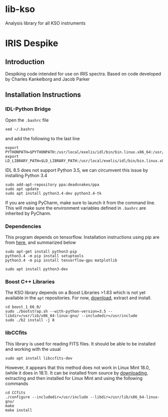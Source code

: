 
# lib-kso
Analysis library for all KSO instruments


# IRIS Despike
## Introduction
Despiking code intended for use on IRIS spectra. Based on code developed by Charles Kankelborg and Jacob Parker

## Installation Instructions

### IDL-Python Bridge
Open the `.bashrc` file 
```
xed ~/.bashrc
```
and add the following to the last line
```
export PYTHONPATH=$PYTHONPATH:/usr/local/exelis/idl/bin/bin.linux.x86_64:/usr/local/exelis/idl/lib/bridges
export LD_LIBRARY_PATH=$LD_LIBRARY_PATH:/usr/local/exelis/idl/bin/bin.linux.x86_64

```
IDL 8.5 does not support Python 3.5, we can circumvent this issue by installing Python 3.4

```
sudo add-apt-repository ppa:deadsnakes/ppa
sudo apt update
sudo apt install python3.4-dev python3.4-tk
```
If you are using PyCharm, make sure to launch it from the command line. This will make sure the environment variables defined in `.bashrc` are inherited by PyCharm.


### Dependencies
This program depends on tensorflow. Installation instructions using pip are from [here](https://www.tensorflow.org/install/install_linux#InstallingNativePip), and summarized below
```
sudo apt-get install python3-pip
python3.4 -m pip install setuptools
python3.4 -m pip install tensorflow-gpu matplotlib
```

```
sudo apt install python3-dev
```
### Boost C++ Libraries
The KSO library depends on a Boost Libraries >1.63 which is not yet available in the `apt` repositories. For now, [download](http://www.boost.org/users/history/version_1_66_0.html), extract and install.
```
cd boost_1_66_0/
sudo ./bootstrap.sh --with-python-version=3.5 --libdir=/usr/lib/x86_64-linux-gnu/ --includedir=/usr/include
sudo ./b2 install -j 8
```

### libCCfits

This library is used for reading FITS files. It should be able to be installed and working with the usual
```
sudo apt install libccfits-dev 
```
However, it appears that this method does not work in Linux Mint 18.0, (while it does in 18.1). 
It can be installed from source by [downloading](https://heasarc.gsfc.nasa.gov/fitsio/CCfits/CCfits-2.5.tar.gz), extracting and then installed for Linux Mint and using the following commands
```
cd CCfits
./configure --includedir=/usr/include --libdir=/usr/lib/x86_64-linux-gnu/
make
make install
```

